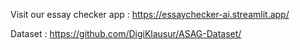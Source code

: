 Visit our essay checker app :
https://essaychecker-ai.streamlit.app/

Dataset :
https://github.com/DigiKlausur/ASAG-Dataset/
